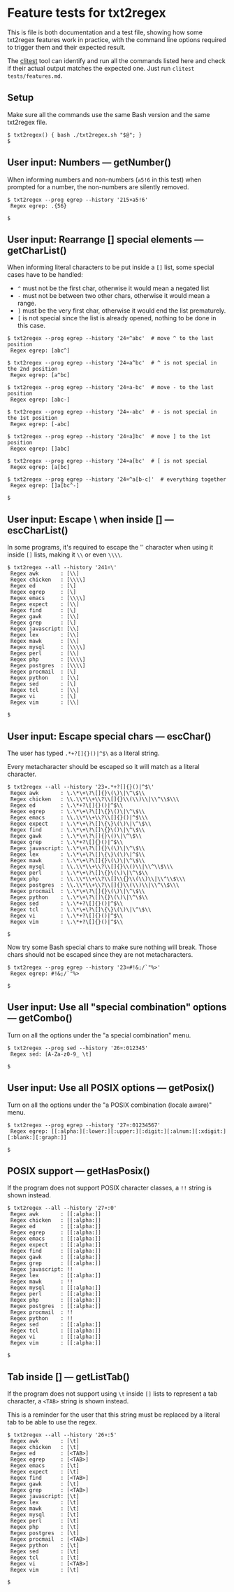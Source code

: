 # Feature tests for txt2regex

This is file is both documentation and a test file, showing how some txt2regex features work in practice, with the command line options required to trigger them and their expected result.

The [clitest](https://github.com/aureliojargas/clitest) tool can identify and run all the commands listed here and check if their actual output matches the expected one. Just run `clitest tests/features.md`.

## Setup

Make sure all the commands use the same Bash version and the same txt2regex file.

```console
$ txt2regex() { bash ./txt2regex.sh "$@"; }
$
```

## User input: Numbers — getNumber()

When informing numbers and non-numbers (`a5!6` in this test) when prompted for a number, the non-numbers are silently removed.

```console
$ txt2regex --prog egrep --history '215¤a5!6'
 Regex egrep: .{56}

$
```

## User input: Rearrange [] special elements — getCharList()

When informing literal characters to be put inside a `[]` list, some special cases have to be handled:

- `^` must not be the first char, otherwise it would mean a negated list
- `-` must not be between two other chars, otherwise it would mean a range.
- `]` must be the very first char, otherwise it would end the list prematurely.
- `[` is not special since the list is already opened, nothing to be done in this case.

```console
$ txt2regex --prog egrep --history '24¤^abc'  # move ^ to the last position
 Regex egrep: [abc^]

$ txt2regex --prog egrep --history '24¤a^bc'  # ^ is not special in the 2nd position
 Regex egrep: [a^bc]

$ txt2regex --prog egrep --history '24¤a-bc'  # move - to the last position
 Regex egrep: [abc-]

$ txt2regex --prog egrep --history '24¤-abc'  # - is not special in the 1st position
 Regex egrep: [-abc]

$ txt2regex --prog egrep --history '24¤a]bc'  # move ] to the 1st position
 Regex egrep: []abc]

$ txt2regex --prog egrep --history '24¤a[bc'  # [ is not special
 Regex egrep: [a[bc]

$ txt2regex --prog egrep --history '24¤^a[b-c]'  # everything together
 Regex egrep: []a[bc^-]

$
```

## User input: Escape \ when inside [] — escCharList()

In some programs, it's required to escape the '\' character when using it inside `[]` lists, making it `\\` or even `\\\\`.

```console
$ txt2regex --all --history '241¤\'
 Regex awk       : [\\]
 Regex chicken   : [\\\\]
 Regex ed        : [\]
 Regex egrep     : [\]
 Regex emacs     : [\\\\]
 Regex expect    : [\\]
 Regex find      : [\]
 Regex gawk      : [\\]
 Regex grep      : [\]
 Regex javascript: [\\]
 Regex lex       : [\\]
 Regex mawk      : [\\]
 Regex mysql     : [\\\\]
 Regex perl      : [\\]
 Regex php       : [\\\\]
 Regex postgres  : [\\\\]
 Regex procmail  : [\]
 Regex python    : [\\]
 Regex sed       : [\]
 Regex tcl       : [\\]
 Regex vi        : [\]
 Regex vim       : [\\]

$
```

## User input: Escape special chars — escChar()

The user has typed `.*+?[]{}()|^$\` as a literal string.

Every metacharacter should be escaped so it will match as a literal character.

```console
$ txt2regex --all --history '23¤.*+?[]{}()|^$\'
 Regex awk       : \.\*\+\?\[]{}\(\)\|\^\$\\
 Regex chicken   : \\.\\*\\+\\?\\[]{}\\(\\)\\|\\^\\$\\\
 Regex ed        : \.\*+?\[]{}()|^$\\
 Regex egrep     : \.\*\+\?\[]\{}\()\|\^\$\\
 Regex emacs     : \\.\\*\\+\\?\\[]{}()|^$\\\
 Regex expect    : \.\*\+\?\[]\{\}\(\)\|\^\$\\
 Regex find      : \.\*\+\?\[]\{}\()\|\^\$\\
 Regex gawk      : \.\*\+\?\[]{}\()\|\^\$\\
 Regex grep      : \.\*+?\[]{}()|^$\\
 Regex javascript: \.\*\+\?\[]{}\(\)\|\^\$\\
 Regex lex       : \.\*\+\?\[]\{\}\(\)\|^$\\
 Regex mawk      : \.\*\+\?\[]{}\(\)\|\^\$\\
 Regex mysql     : \\.\\*\\+\\?\\[]{}\\()\\|\\^\\$\\\
 Regex perl      : \.\*\+\?\[]\{}\(\)\|\^\$\\
 Regex php       : \\.\\*\\+\\?\\[]\\{}\\(\\)\\|\\^\\$\\\
 Regex postgres  : \\.\\*\\+\\?\\[]{}\\(\\)\\|\\^\\$\\\
 Regex procmail  : \.\*\+\?\[]{}\(\)\|\^\$\\
 Regex python    : \.\*\+\?\[]\{}\(\)\|\^\$\\
 Regex sed       : \.\*+?\[]{}()|^$\\
 Regex tcl       : \.\*\+\?\[]\{\}\(\)\|\^\$\\
 Regex vi        : \.\*+?\[]{}()|^$\\
 Regex vim       : \.\*+?\[]{}()|^$\\

$
```

Now try some Bash special chars to make sure nothing will break. Those chars should not be escaped since they are not metacharacters.

```console
$ txt2regex --prog egrep --history '23¤#!&;/`"%>'
 Regex egrep: #!&;/`"%>

$
```

## User input: Use all "special combination" options — getCombo()

Turn on all the options under the "a special combination" menu.

```console
$ txt2regex --prog sed --history '26¤:012345'
 Regex sed: [A-Za-z0-9_ \t]

$
```

## User input: Use all POSIX options — getPosix()

Turn on all the options under the "a POSIX combination (locale aware)" menu.

```console
$ txt2regex --prog egrep --history '27¤:01234567'
 Regex egrep: [[:alpha:][:lower:][:upper:][:digit:][:alnum:][:xdigit:][:blank:][:graph:]]

$
```

## POSIX support — getHasPosix()

If the program does not support POSIX character classes, a `!!` string is shown instead.

```console
$ txt2regex --all --history '27¤:0'
 Regex awk       : [[:alpha:]]
 Regex chicken   : [[:alpha:]]
 Regex ed        : [[:alpha:]]
 Regex egrep     : [[:alpha:]]
 Regex emacs     : [[:alpha:]]
 Regex expect    : [[:alpha:]]
 Regex find      : [[:alpha:]]
 Regex gawk      : [[:alpha:]]
 Regex grep      : [[:alpha:]]
 Regex javascript: !!
 Regex lex       : [[:alpha:]]
 Regex mawk      : !!
 Regex mysql     : [[:alpha:]]
 Regex perl      : [[:alpha:]]
 Regex php       : [[:alpha:]]
 Regex postgres  : [[:alpha:]]
 Regex procmail  : !!
 Regex python    : !!
 Regex sed       : [[:alpha:]]
 Regex tcl       : [[:alpha:]]
 Regex vi        : [[:alpha:]]
 Regex vim       : [[:alpha:]]

$
```

## Tab inside [] — getListTab()

If the program does not support using `\t` inside `[]` lists to represent a tab character, a `<TAB>` string is shown instead.

This is a reminder for the user that this string must be replaced by a literal tab to be able to use the regex.

```console
$ txt2regex --all --history '26¤:5'
 Regex awk       : [\t]
 Regex chicken   : [\t]
 Regex ed        : [<TAB>]
 Regex egrep     : [<TAB>]
 Regex emacs     : [\t]
 Regex expect    : [\t]
 Regex find      : [<TAB>]
 Regex gawk      : [\t]
 Regex grep      : [<TAB>]
 Regex javascript: [\t]
 Regex lex       : [\t]
 Regex mawk      : [\t]
 Regex mysql     : [\t]
 Regex perl      : [\t]
 Regex php       : [\t]
 Regex postgres  : [\t]
 Regex procmail  : [<TAB>]
 Regex python    : [\t]
 Regex sed       : [\t]
 Regex tcl       : [\t]
 Regex vi        : [<TAB>]
 Regex vim       : [\t]

$
```
